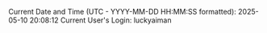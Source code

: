 Current Date and Time (UTC - YYYY-MM-DD HH:MM:SS formatted): 2025-05-10 20:08:12
Current User's Login: luckyaiman
